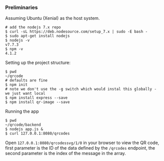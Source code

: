 
### Preliminaries

Assuming Ubuntu (Xenial) as the host system.

``` shell
# add the nodejs 7.x repo
$ curl -sL https://deb.nodesource.com/setup_7.x | sudo -E bash -
$ sudo apt-get install nodejs
$ nodejs -v
v7.7.3
$ npm -v
4.1.2
```

Setting up the project structure:

``` shell
$ pwd
~/qrcode
# defaults are fine
$ npm init
# note we don't use the -g switch which would instal this globally - we just want local
$ npm install express --save
$ npm install qr-image --save
```

Running the app

``` shell
$ pwd
~/qrcode/backend
$ nodejs app.js &
$ curl 127.0.0.1:8080/qrcodes
```

Open ```127.0.0.1:8080/qrcodessvg/1/0``` in your browser to view the QR code, first parameter is the ID of the data defined by the ```/qrcodes``` endpoint, the second parameter is the index of the message in the array.
